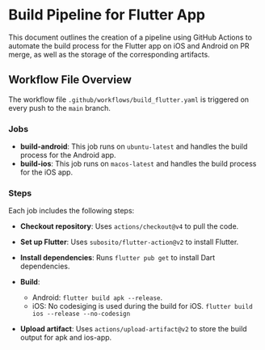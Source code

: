# Build Pipeline for Flutter App

This document outlines the creation of a pipeline using GitHub Actions to automate the build process for the Flutter app on iOS and Android on PR merge, as well as the storage of the corresponding artifacts.
## Workflow File Overview

The workflow file `.github/workflows/build_flutter.yaml` is triggered on every push to the `main` branch.

### Jobs

- **build-android**: This job runs on `ubuntu-latest` and handles the build process for the Android app.
- **build-ios**: This job runs on `macos-latest` and handles the build process for the iOS app.

### Steps

Each job includes the following steps:
- **Checkout repository**: Uses `actions/checkout@v4` to pull the code.
- **Set up Flutter**: Uses `subosito/flutter-action@v2` to install Flutter.
- **Install dependencies**: Runs `flutter pub get` to install Dart dependencies.
- **Build**: 
    - Android: `flutter build apk --release`.
    - iOS: No codesiging is used during the build for iOS.  `flutter build ios --release --no-codesign`

- **Upload artifact**: Uses `actions/upload-artifact@v2` to store the build output for apk and ios-app.

